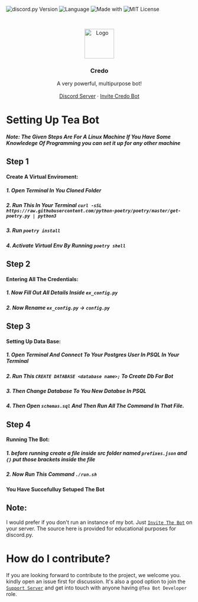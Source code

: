 ![discord.py Version](https://img.shields.io/badge/lib-discord.py%201.7.0-blue) ![Language](https://img.shields.io/badge/lang-Python%203.8.6-green) <!--[![Discord Bots](https://top.gg/api/widget/status/782867672626364456.svg)](https://top.gg/bot/782867672626364456) [![Discord Bots](https://top.gg/api/widget/servers/782867672626364456.svg)](https://top.gg/bot/782867672626364456) [![Discord Bots](https://top.gg/api/widget/upvotes/782867672626364456.svg)](https://top.gg/bot/782867672626364456) [![Discord Bots](https://top.gg/api/widget/owner/782867672626364456.svg)](https://top.gg/bot/782867672626364456)--> ![Made with](https://img.shields.io/badge/Made%20With-LOVE-%23fa4b4b?style=flat-square) 
![MIT License](https://img.shields.io/github/license/Arthurdw/Reaction-Role?style=flat-square)

<br />
<p align="center">
    <img src="https://cdn.discordapp.com/avatars/862957770599825418/0fa86b9cc12348c1c7c2c5e7a4b0c308.jpeg?size=1024" alt="Logo" width="80" height="80">

  <h3 align="center">Credo</h3>

  <p align="center">
    A very powerful, multipurpose bot!
    <br />
    <br />
    <a href="https://discord.gg/qx4NPMAAfm">Discord Server</a>
    ·
    <a href=https://discord.com/oauth2/authorize?client_id=862957770599825418&permissions=2147483647&scope=bot">Invite Credo Bot</a>
    <br/>

  </p>
</p>

# Setting Up Tea Bot
##### Note: The Given Steps Are For A Linux Machine If You Have Some Knowledege Of Programming you can set it up for any other machine
## Step 1
#### Create A Virtual Enviroment:
##### 1. Open Terminal In You Cloned Folder
##### 2. Run This In Your Terminal `curl -sSL https://raw.githubusercontent.com/python-poetry/poetry/master/get-poetry.py | python3`
##### 3. Run `poetry install`
##### 4. Activate Virtual Env By Running `poetry shell`

## Step 2
#### Entering All The Credentials:
##### 1. Now Fill Out All Details Inside `ex_config.py`
##### 2. Now Rename `ex_config.py` -> `config.py`

## Step 3
#### Setting Up Data Base:
##### 1. Open Terminal And Connect To Your Postgres User In PSQL In Your Terminal
##### 2. Run This `CREATE DATABASE <database name>;` To Create Db For Bot
##### 3. Then Change Database To You New Databse In PSQL 
##### 4. Then Open `schemas.sql` And Then Run All The Command In That File.

## Step 4
#### Running The Bot:
##### 1. before running create a file inside src folder named `prefixes.json` and `{}` put those brackets inside the file
##### 2. Now Run This Command `./run.sh`

#### You Have Succefulluy Setuped The Bot

## Note: 
I would prefer if you don't run an instance of my bot. Just [`Invite The Bot`](https://discord.com/oauth2/authorize?client_id=862957770599825418&permissions=2147483647&scope=bot) on your server. The source here is provided for educational purposes for discord.py.

<!-- CONTRIBUTION -->

# How do I contribute?

If you are looking forward to contribute to the project, we welcome you. kindly open an issue first for discussion.
It's also a good option to join the [`Support Server`](https://discord.gg/qx4NPMAAfm) and get into touch with anyone having `@Tea Bot Developer` role.
